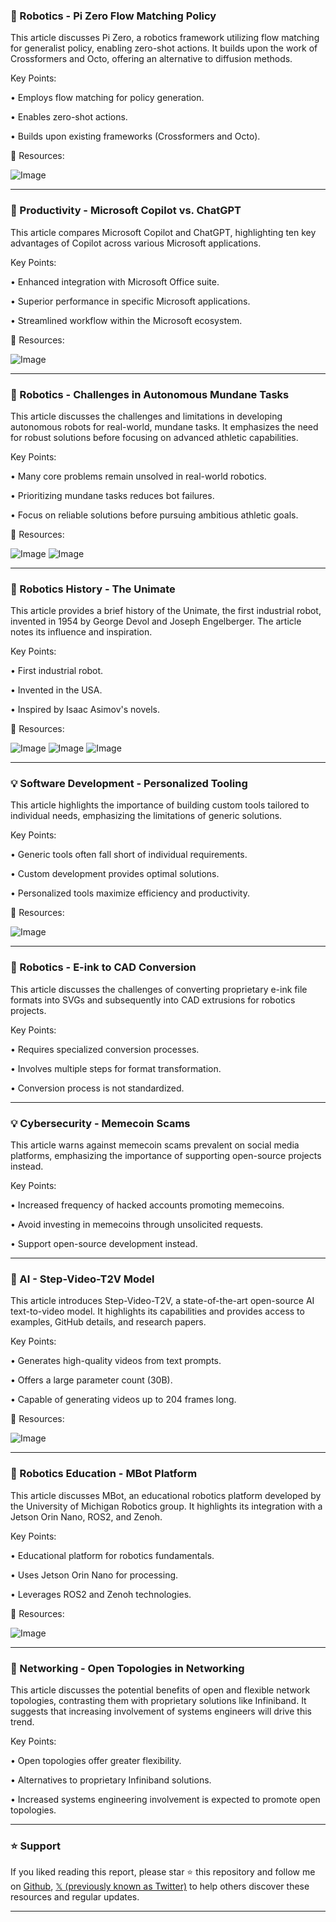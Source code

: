 ### 🤖 Robotics - Pi Zero Flow Matching Policy

This article discusses Pi Zero, a robotics framework utilizing flow matching for generalist policy, enabling zero-shot actions.  It builds upon the work of Crossformers and Octo, offering an alternative to diffusion methods.

Key Points:

• Employs flow matching for policy generation.

• Enables zero-shot actions.

• Builds upon existing frameworks (Crossformers and Octo).


🔗 Resources:

![Image](https://pbs.twimg.com/ext_tw_video_thumb/1891694636856483840/pu/img/32v0TRHQo4jhhy3b.jpg)


---

### 🚀 Productivity - Microsoft Copilot vs. ChatGPT

This article compares Microsoft Copilot and ChatGPT, highlighting ten key advantages of Copilot across various Microsoft applications.

Key Points:

• Enhanced integration with Microsoft Office suite.

• Superior performance in specific Microsoft applications.

• Streamlined workflow within the Microsoft ecosystem.


🔗 Resources:

![Image](https://pbs.twimg.com/media/Gj_EhiybsAAAT6A?format=jpg&name=small)


---

### 🤖 Robotics - Challenges in Autonomous Mundane Tasks

This article discusses the challenges and limitations in developing autonomous robots for real-world, mundane tasks. It emphasizes the need for robust solutions before focusing on advanced athletic capabilities.

Key Points:

• Many core problems remain unsolved in real-world robotics.

• Prioritizing mundane tasks reduces bot failures.

• Focus on reliable solutions before pursuing ambitious athletic goals.


🔗 Resources:

![Image](https://pbs.twimg.com/media/Gj4m1shakAAGLck?format=jpg&name=small)
![Image](https://pbs.twimg.com/tweet_video_thumb/Gj4m-p0a8AAfKmA.jpg)


---

### 🤖 Robotics History - The Unimate

This article provides a brief history of the Unimate, the first industrial robot, invented in 1954 by George Devol and Joseph Engelberger.  The article notes its influence and inspiration.

Key Points:

• First industrial robot.

• Invented in the USA.

• Inspired by Isaac Asimov's novels.


🔗 Resources:

![Image](https://pbs.twimg.com/media/GkBix4VWwAA2NdM?format=jpg&name=small)
![Image](https://pbs.twimg.com/amplify_video_thumb/1891620452587479040/img/KMNjT0UosjLi-fFs.jpg)
![Image](https://pbs.twimg.com/amplify_video_thumb/1891620452587454464/img/kSLyZkgCe_hJHiuq.jpg)


---

### 💡 Software Development - Personalized Tooling

This article highlights the importance of building custom tools tailored to individual needs, emphasizing the limitations of generic solutions.

Key Points:

• Generic tools often fall short of individual requirements.

• Custom development provides optimal solutions.

• Personalized tools maximize efficiency and productivity.


🔗 Resources:

![Image](https://pbs.twimg.com/ext_tw_video_thumb/1891614812716597248/pu/img/TEpdErAR5zxvNN97.jpg)


---

### 🤖 Robotics -  E-ink to CAD Conversion

This article discusses the challenges of converting proprietary e-ink file formats into SVGs and subsequently into CAD extrusions for robotics projects.

Key Points:

• Requires specialized conversion processes.

• Involves multiple steps for format transformation.

• Conversion process is not standardized.


---

### 💡 Cybersecurity - Memecoin Scams

This article warns against memecoin scams prevalent on social media platforms, emphasizing the importance of supporting open-source projects instead.

Key Points:

• Increased frequency of hacked accounts promoting memecoins.

• Avoid investing in memecoins through unsolicited requests.

• Support open-source development instead.



---

### 🚀 AI - Step-Video-T2V Model

This article introduces Step-Video-T2V, a state-of-the-art open-source AI text-to-video model.  It highlights its capabilities and provides access to examples, GitHub details, and research papers.

Key Points:

• Generates high-quality videos from text prompts.

• Offers a large parameter count (30B).

• Capable of generating videos up to 204 frames long.


🔗 Resources:

![Image](https://pbs.twimg.com/ext_tw_video_thumb/1891365615203766272/pu/img/5MgRt-lbn2JbjQhh.jpg)


---

### 🤖 Robotics Education - MBot Platform

This article discusses MBot, an educational robotics platform developed by the University of Michigan Robotics group. It highlights its integration with a Jetson Orin Nano, ROS2, and Zenoh.

Key Points:

• Educational platform for robotics fundamentals.

• Uses Jetson Orin Nano for processing.

• Leverages ROS2 and Zenoh technologies.


🔗 Resources:

![Image](https://pbs.twimg.com/media/Gj6wMesboAA60HR?format=jpg&name=900x900)


---

### 🤖 Networking - Open Topologies in Networking

This article discusses the potential benefits of open and flexible network topologies, contrasting them with proprietary solutions like Infiniband.  It suggests that increasing involvement of systems engineers will drive this trend.

Key Points:

• Open topologies offer greater flexibility.

• Alternatives to proprietary Infiniband solutions.

• Increased systems engineering involvement is expected to promote open topologies.


---

### ⭐️ Support

If you liked reading this report, please star ⭐️ this repository and follow me on [Github](https://github.com/Drix10), [𝕏 (previously known as Twitter)](https://x.com/DRIX_10_) to help others discover these resources and regular updates.

---